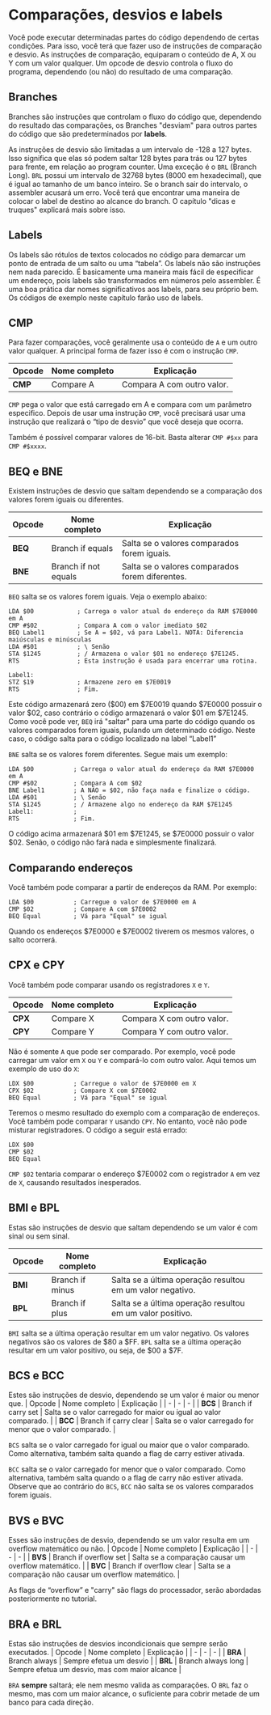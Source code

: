 # Comparações, desvios e labels

Você pode executar determinadas partes do código dependendo de certas condições. Para isso, você terá que fazer uso de instruções de comparação e desvio. As instruções de comparação, equiparam o conteúdo de A, X ou Y com um valor qualquer. Um opcode de desvio controla o fluxo do programa, dependendo (ou não) do resultado de uma comparação.

## Branches
Branches são instruções que controlam o fluxo do código que, dependendo do resultado das comparações, os Branches "desviam" para outros partes do código que são predeterminados por **labels**.

As instruções de desvio são limitadas a um intervalo de -128 a 127 bytes. Isso significa que elas só podem saltar 128 bytes para trás ou 127 bytes para frente, em relação ao program counter. Uma exceção é o `BRL` (Branch Long). `BRL` possui um intervalo de 32768 bytes (8000 em hexadecimal), que é igual ao tamanho de  um banco inteiro. Se o branch sair do intervalo, o assembler acusará um erro. Você terá que encontrar uma maneira de colocar o label de destino ao alcance do branch. O capítulo "dicas e truques" explicará mais sobre isso.

## Labels
Os labels são rótulos de textos colocados no código para demarcar um ponto de entrada de um salto ou uma “tabela”. Os labels não são instruções nem nada parecido. É basicamente uma maneira mais fácil de especificar um endereço, pois labels são transformados em números pelo assembler. É uma boa prática dar nomes significativos aos labels, para seu próprio bem. Os códigos de exemplo neste capítulo farão uso de labels.

## CMP
Para fazer comparações, você geralmente usa o conteúdo de `A` e um outro valor qualquer. A principal forma de fazer isso é com o instrução `CMP`.

|Opcode|Nome completo|Explicação|
|-|-|-|
|**CMP**|Compare A|Compara A com outro valor.|

`CMP` pega o valor que está carregado em A e compara com um parâmetro especifico. Depois de usar uma instrução `CMP`, você precisará usar uma instrução que realizará o “tipo de desvio” que você deseja que ocorra.

Também é possível comparar valores de 16-bit. Basta alterar `CMP #$xx` para `CMP #$xxxx`.

## BEQ e BNE
Existem instruções de desvio que saltam dependendo se a comparação dos valores forem iguais ou diferentes.

|Opcode|Nome completo|Explicação|
|-|-|-|
|**BEQ**|Branch if equals|Salta se o valores comparados forem iguais.|
|**BNE**|Branch if not equals|Salta se o valores comparados forem diferentes.|

`BEQ` salta se os valores forem iguais. Veja o exemplo abaixo:

```
LDA $00            ; Carrega o valor atual do endereço da RAM $7E0000 em A
CMP #$02           ; Compara A com o valor imediato $02
BEQ Label1         ; Se A = $02, vá para Label1. NOTA: Diferencia maiúsculas e minúsculas
LDA #$01           ; \ Senão
STA $1245          ; / Armazena o valor $01 no endereço $7E1245.
RTS                ; Esta instrução é usada para encerrar uma rotina.

Label1:
STZ $19            ; Armazene zero em $7E0019
RTS                ; Fim.
```
Este código armazenará zero ($00) em $7E0019 quando $7E0000 possuir  o valor $02, caso contrário o código armazenará o valor $01 em $7E1245. Como você pode ver, `BEQ` irá "saltar" para uma parte do código quando os valores comparados forem iguais, pulando um determinado código. Neste caso, o código salta para o código localizado na label “Label1”

`BNE` salta se os valores forem diferentes. Segue mais um exemplo:

```
LDA $00           ; Carrega o valor atual do endereço da RAM $7E0000 em A
CMP #$02          ; Compara A com $02
BNE Label1        ; A NÃO = $02, não faça nada e finalize o código.
LDA #$01          ; \ Senão
STA $1245         ; / Armazene algo no endereço da RAM $7E1245
Label1:           ;
RTS               ; Fim.
```
O código acima armazenará $01 em $7E1245, se $7E0000 possuir o valor $02. Senão, o código não fará nada e simplesmente finalizará.

## Comparando endereços

Você também pode comparar a partir de endereços da RAM. Por exemplo:
```
LDA $00           ; Carregue o valor de $7E0000 em A
CMP $02           ; Compare A com $7E0002
BEQ Equal         ; Vá para "Equal" se igual
```
Quando os endereços $7E0000 e $7E0002 tiverem os mesmos valores, o salto ocorrerá.

## CPX e CPY

Você também pode comparar usando os registradores `X` e `Y`.

|Opcode|Nome completo|Explicação|
|-|-|-|
|**CPX**|Compare X|Compara X com outro valor.|
|**CPY**|Compare Y|Compara Y com outro valor.|
Não é somente `A` que pode ser comparado. Por exemplo, você pode carregar um valor em `X` ou `Y` e compará-lo com outro valor. Aqui temos um exemplo de uso do `X`:

```
LDX $00           ; Carregue o valor de $7E0000 em X
CPX $02           ; Compare X com $7E0002
BEQ Equal         ; Vá para "Equal" se igual
```
Teremos o mesmo resultado do exemplo com a comparação de endereços. Você também pode comparar `Y` usando `CPY`. No entanto, você não pode misturar registradores. O código a seguir está errado:
```
LDX $00
CMP $02
BEQ Equal
```
`CMP $02` tentaria comparar o endereço $7E0002 com o registrador `A` em vez de `X`, causando resultados inesperados.

## BMI e BPL
Estas são instruções de desvio que saltam dependendo se um valor é com sinal  ou sem sinal.

| Opcode | Nome completo | Explicação |
| - | - | - |
| **BMI** | Branch if minus | Salta se a última operação resultou em um valor negativo. |
| **BPL** | Branch if plus | Salta se a última operação resultou em um valor positivo. |

`BMI` salta se a última operação resultar em um valor negativo. Os valores negativos são os valores de $80 a $FF. `BPL` salta se a última operação resultar em um valor positivo, ou seja, de $00 a $7F.

## BCS e BCC
Estes são instruções de desvio, dependendo se um valor é maior ou menor que.
| Opcode | Nome completo | Explicação |
| - | - | - |
| **BCS** | Branch if carry set | Salta se o valor carregado for maior ou igual ao valor comparado. |
| **BCC** | Branch if carry clear | Salta se o valor carregado for menor que o valor comparado. |

`BCS` salta se o valor carregado for igual ou maior que o valor comparado. Como alternativa, também salta quando a flag de carry estiver ativada.

`BCC` salta se o valor carregado for menor que o valor comparado. Como alternativa, também salta quando o a flag de carry não estiver ativada. Observe que ao contrário do `BCS`, `BCC` não salta se os valores comparados forem iguais.

## BVS e BVC
Esses são instruções de desvio, dependendo se um valor resulta em um overflow matemático ou não.
| Opcode | Nome completo | Explicação |
| - | - | - |
| **BVS** | Branch if overflow set | Salta se a comparação causar um overflow matemático. |
| **BVC** | Branch if overflow clear | Salta se a comparação não causar um overflow matemático. |

As flags de  “overflow” e "carry" são flags do processador, serão abordadas posteriormente no tutorial.

## BRA e BRL
Estas são instruções de desvios incondicionais que sempre serão executados.
| Opcode | Nome completo | Explicação |
| - | - | - |
| **BRA** | Branch always | Sempre efetua um desvio |
| **BRL** | Branch always long | Sempre efetua um desvio, mas com maior alcance |

`BRA` **sempre** saltará; ele nem mesmo valida as comparações.
O `BRL` faz o mesmo, mas com um maior alcance, o suficiente para cobrir metade de um banco para cada direção.